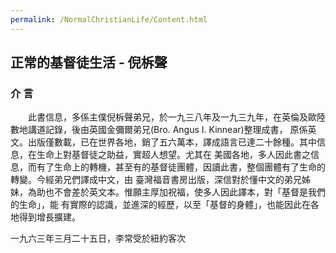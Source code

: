 ```yaml
---
permalink: /NormalChristianLife/Content.html
---
```

<h2>正常的基督徒生活 - 倪柝聲</h2>

<h3>介 言</h3>

　　此書信息，多係主僕倪柝聲弟兄，於一九三八年及一九三九年，在英倫及歐陸數地講道記錄，後由英國金彌爾弟兄(Bro. Angus I. Kinnear)整理成書， 原係英文。出版僅數載，已在世界各地，銷了五六萬本，譯成語言已達二十餘種。其中信息，在生命上對基督徒之助益，實超人想望。尤其在 美國各地，多人因此書之信息，而有了生命上的轉機，甚至有的基督徒團體，因讀此書，整個團體有了生命的轉變。今經弟兄們譯成中文，由 臺灣福音書房出版，深信對於懂中文的弟兄姊妹，為助也不會差於英文本。惟願主厚加祝福，使多人因此譯本，對「基督是我們的生命」，能 有實際的認識，並進深的經歷，以至「基督的身體」，也能因此在各地得到增長擴建。

一九六三年三月二十五日，李常受於紐約客次
